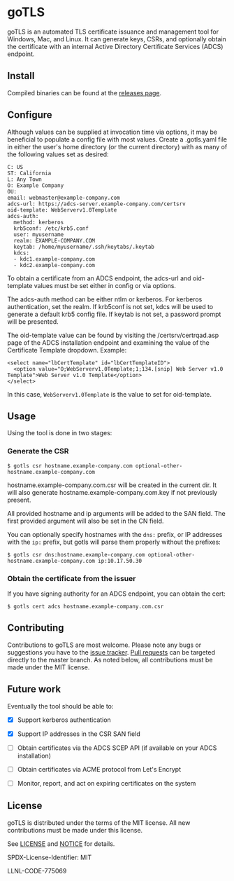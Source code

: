 goTLS
=====
goTLS is an automated TLS certificate issuance and management tool for Windows,
Mac, and Linux. It can generate keys, CSRs, and optionally obtain the
certificate with an internal Active Directory Certificate Services (ADCS)
endpoint.


Install
-------
Compiled binaries can be found at the [releases page](https://github.com/llnl/gotls/releases).


Configure
---------
Although values can be supplied at invocation time via options, it may be beneficial to
populate a config file with most values. Create a .gotls.yaml file in either the user's home
directory (or the current directory) with as many of the following values set as desired:
```
C: US
ST: California
L: Any Town
O: Example Company
OU:
email: webmaster@example-company.com
adcs-url: https://adcs-server.example-company.com/certsrv
oid-template: WebServerv1.0Template
adcs-auth:
  method: kerberos
  krb5conf: /etc/krb5.conf
  user: myusername
  realm: EXAMPLE-COMPANY.COM
  keytab: /home/myusername/.ssh/keytabs/.keytab
  kdcs:
  - kdc1.example-company.com
  - kdc2.example-company.com
```

To obtain a certificate from an ADCS endpoint, the adcs-url and oid-template
values must be set either in config or via options.

The adcs-auth method can be either ntlm or kerberos. For kerberos authentication,
set the realm. If krb5conf is not set, kdcs will be used to generate a default
krb5 config file. If keytab is not set, a password prompt will be presented.

The oid-template value can be found by visiting the /certsrv/certrqad.asp page of the
ADCS installation endpoint and examining the value of the Certificate Template
dropdown. Example:
```
<select name="lbCertTemplate" id="lbCertTemplateID">
  <option value="O;WebServerv1.0Template;1;134.[snip] Web Server v1.0 Template">Web Server v1.0 Template</option>
</select>
```

In this case, `WebServerv1.0Template` is the value to set for oid-template.


Usage
-----
Using the tool is done in two stages:
### Generate the CSR
    $ gotls csr hostname.example-company.com optional-other-hostname.example-company.com

hostname.example-company.com.csr will be created in the current dir. It will also generate
hostname.example-company.com.key if not previously present.

All provided hostname and ip arguments will be added to the SAN field. The first provided argument will also be set in
the CN field.

You can optionally specify hostnames with the `dns:` prefix, or IP addresses with the `ip:` prefix, but gotls will
parse them properly without the prefixes:

    $ gotls csr dns:hostname.example-company.com optional-other-hostname.example-company.com ip:10.17.50.30


### Obtain the certificate from the issuer
If you have signing authority for an ADCS endpoint, you can obtain the cert:

    $ gotls cert adcs hostname.example-company.com.csr


Contributing
------------
Contributions to goTLS are most welcome. Please note any bugs or suggestions
you have to the [issue tracker](https://github.com/llnl/gotls/issues). [Pull
requests](https://help.github.com/articles/using-pull-requests) can be
targeted directly to the master branch. As noted below, all contributions must
be made under the MIT license.


Future work
-----------
Eventually the tool should be able to:
- [x] Support kerberos authentication
- [x] Support IP addresses in the CSR SAN field
- [ ] Obtain certificates via the ADCS SCEP API (if available on your ADCS
  installation)
- [ ] Obtain certificates via ACME protocol from Let's Encrypt
- [ ] Monitor, report, and act on expiring certificates on the system


License
-------
goTLS is distributed under the terms of the MIT license. All new contributions
must be made under this license.

See [LICENSE](https://github.com/llnl/gotls/blob/master/LICENSE) and
[NOTICE](https://github.com/llnl/gotls/blob/master/NOTICE) for details.

SPDX-License-Identifier: MIT

LLNL-CODE-775069

